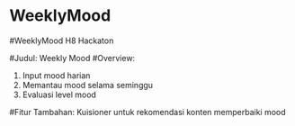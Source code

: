 # WeeklyMood
#WeeklyMood H8 Hackaton

#Judul: Weekly Mood
#Overview:
1. Input mood harian
2. Memantau mood selama seminggu
3. Evaluasi level mood

#Fitur Tambahan: Kuisioner untuk rekomendasi konten memperbaiki mood
